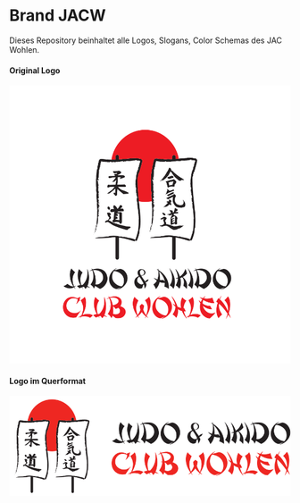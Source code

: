 # Brand JACW

Dieses Repository beinhaltet alle Logos, Slogans, Color Schemas des JAC Wohlen.

#### Original Logo

![Logo original](JACW_Logo/JACW_Logo.svg)

#### Logo im Querformat

![Logo quer](JACW_Logo/JACW_Logo_Quer.svg)
